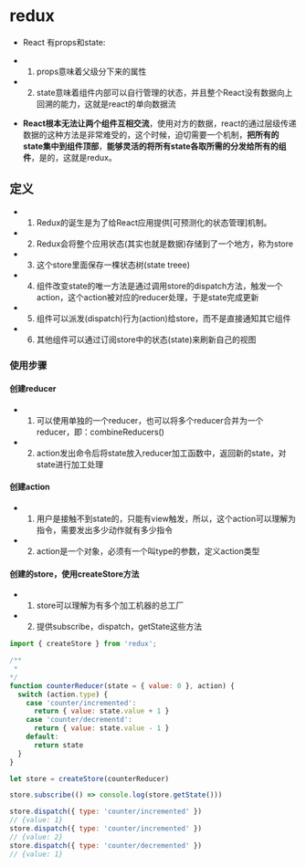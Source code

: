 # redux

- React 有props和state:

- 1. props意味着父级分下来的属性
- 2. state意味着组件内部可以自行管理的状态，并且整个React没有数据向上回溯的能力，这就是react的单向数据流

- **React根本无法让两个组件互相交流**，使用对方的数据，react的通过层级传递数据的这种方法是非常难受的，这个时候，迫切需要一个机制，**把所有的state集中到组件顶部**，**能够灵活的将所有state各取所需的分发给所有的组件**，是的，这就是redux。

## 定义

- 1. Redux的诞生是为了给React应用提供[可预测化的状态管理]机制。
- 2. Redux会将整个应用状态(其实也就是数据)存储到了一个地方，称为store
- 3. 这个store里面保存一棵状态树(state treee)
- 4. 组件改变state的唯一方法是通过调用store的dispatch方法，触发一个action，这个action被对应的reducer处理，于是state完成更新
- 5. 组件可以派发(dispatch)行为(action)给store，而不是直接通知其它组件
- 6. 其他组件可以通过订阅store中的状态(state)来刷新自己的视图

### 使用步骤

#### 创建reducer
- 1. 可以使用单独的一个reducer，也可以将多个reducer合并为一个reducer，即：combineReducers()
- 2. action发出命令后将state放入reducer加工函数中，返回新的state，对state进行加工处理

#### 创建action
- 1. 用户是接触不到state的，只能有view触发，所以，这个action可以理解为指令，需要发出多少动作就有多少指令
- 2. action是一个对象，必须有一个叫type的参数，定义action类型

#### 创建的store，使用createStore方法

- 1. store可以理解为有多个加工机器的总工厂
- 2. 提供subscribe，dispatch，getState这些方法

```javascript
import { createStore } from 'redux';

/**
 * 
*/
function counterReducer(state = { value: 0 }, action) {
  switch (action.type) {
    case 'counter/incremented':
      return { value: state.value + 1 }
    case 'counter/decrementd':
      return { value: state.value - 1 }
    default:
      return state
  }
}

let store = createStore(counterReducer)

store.subscribe(() => console.log(store.getState()))

store.dispatch({ type: 'counter/incremented' })
// {value: 1}
store.dispatch({ type: 'counter/incremented' })
// {value: 2}
store.dispatch({ type: 'counter/decremented' })
// {value: 1}
```
